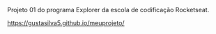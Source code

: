 Projeto 01 do programa Explorer da escola de codificação Rocketseat.

https://gustasilva5.github.io/meuprojeto/

